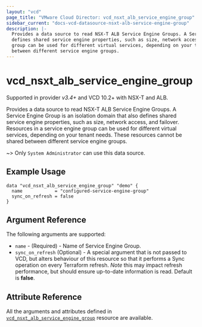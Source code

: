 ```yaml
---
layout: "vcd"
page_title: "VMware Cloud Director: vcd_nsxt_alb_service_engine_group"
sidebar_current: "docs-vcd-datasource-nsxt-alb-service-engine-group"
description: |-
  Provides a data source to read NSX-T ALB Service Engine Groups. A Service Engine Group is an isolation domain that also
  defines shared service engine properties, such as size, network access, and failover. Resources in a service engine
  group can be used for different virtual services, depending on your tenant needs. These resources cannot be shared
  between different service engine groups.
---
```


# vcd\_nsxt\_alb\_service\_engine\_group

Supported in provider *v3.4+* and VCD 10.2+ with NSX-T and ALB.

Provides a data source to read NSX-T ALB Service Engine Groups. A Service Engine Group is an isolation domain that also
defines shared service engine properties, such as size, network access, and failover. Resources in a service engine
group can be used for different virtual services, depending on your tenant needs. These resources cannot be shared
between different service engine groups.

~> Only `System Administrator` can use this data source.

## Example Usage

```hcl
data "vcd_nsxt_alb_service_engine_group" "demo" {
  name            = "configured-service-engine-group"
  sync_on_refresh = false
}
```

## Argument Reference

The following arguments are supported:

* `name` - (Required)  - Name of Service Engine Group.
* `sync_on_refresh` (Optional) - A special argument that is not passed to VCD, but alters behaviour of this resource so
  that it performs a Sync operation on every Terraform refresh. *Note* this may impact refresh performance, but should
  ensure up-to-date information is read. Default is **false**.

## Attribute Reference

All the arguments and attributes defined in
[`vcd_nsxt_alb_service_engine_group`](/providers/vmware/vcd/latest/docs/resources/nsxt_alb_service_engine_group)
resource are available.
